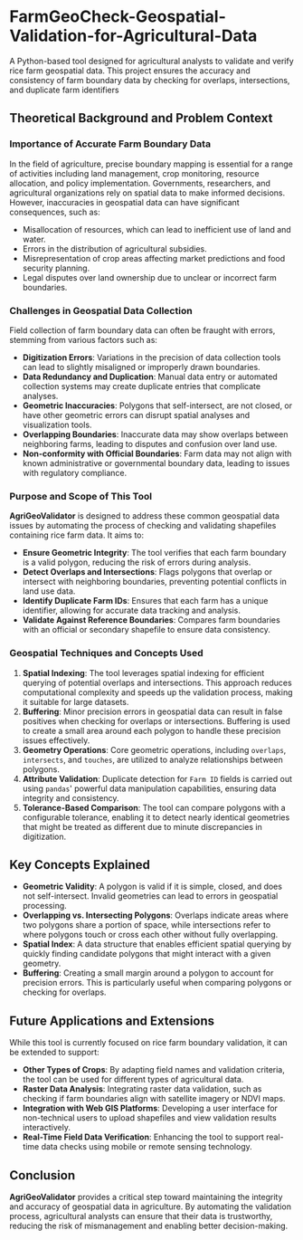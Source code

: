 # FarmGeoCheck-Geospatial-Validation-for-Agricultural-Data
A Python-based tool designed for agricultural analysts to validate and verify rice farm geospatial data. This project ensures the accuracy and consistency of farm boundary data by checking for overlaps, intersections, and duplicate farm identifiers


## Theoretical Background and Problem Context
### Importance of Accurate Farm Boundary Data
In the field of agriculture, precise boundary mapping is essential for a range of activities including land management, crop monitoring, resource allocation, and policy implementation. Governments, researchers, and agricultural organizations rely on spatial data to make informed decisions. However, inaccuracies in geospatial data can have significant consequences, such as:
- Misallocation of resources, which can lead to inefficient use of land and water.
- Errors in the distribution of agricultural subsidies.
- Misrepresentation of crop areas affecting market predictions and food security planning.
- Legal disputes over land ownership due to unclear or incorrect farm boundaries.

### Challenges in Geospatial Data Collection
Field collection of farm boundary data can often be fraught with errors, stemming from various factors such as:
- **Digitization Errors**: Variations in the precision of data collection tools can lead to slightly misaligned or improperly drawn boundaries.
- **Data Redundancy and Duplication**: Manual data entry or automated collection systems may create duplicate entries that complicate analyses.
- **Geometric Inaccuracies**: Polygons that self-intersect, are not closed, or have other geometric errors can disrupt spatial analyses and visualization tools.
- **Overlapping Boundaries**: Inaccurate data may show overlaps between neighboring farms, leading to disputes and confusion over land use.
- **Non-conformity with Official Boundaries**: Farm data may not align with known administrative or governmental boundary data, leading to issues with regulatory compliance.

### Purpose and Scope of This Tool
**AgriGeoValidator** is designed to address these common geospatial data issues by automating the process of checking and validating shapefiles containing rice farm data. It aims to:
- **Ensure Geometric Integrity**: The tool verifies that each farm boundary is a valid polygon, reducing the risk of errors during analysis.
- **Detect Overlaps and Intersections**: Flags polygons that overlap or intersect with neighboring boundaries, preventing potential conflicts in land use data.
- **Identify Duplicate Farm IDs**: Ensures that each farm has a unique identifier, allowing for accurate data tracking and analysis.
- **Validate Against Reference Boundaries**: Compares farm boundaries with an official or secondary shapefile to ensure data consistency.

### Geospatial Techniques and Concepts Used
1. **Spatial Indexing**: The tool leverages spatial indexing for efficient querying of potential overlaps and intersections. This approach reduces computational complexity and speeds up the validation process, making it suitable for large datasets.
2. **Buffering**: Minor precision errors in geospatial data can result in false positives when checking for overlaps or intersections. Buffering is used to create a small area around each polygon to handle these precision issues effectively.
3. **Geometry Operations**: Core geometric operations, including `overlaps`, `intersects`, and `touches`, are utilized to analyze relationships between polygons.
4. **Attribute Validation**: Duplicate detection for `Farm ID` fields is carried out using `pandas`' powerful data manipulation capabilities, ensuring data integrity and consistency.
5. **Tolerance-Based Comparison**: The tool can compare polygons with a configurable tolerance, enabling it to detect nearly identical geometries that might be treated as different due to minute discrepancies in digitization.

## Key Concepts Explained
- **Geometric Validity**: A polygon is valid if it is simple, closed, and does not self-intersect. Invalid geometries can lead to errors in geospatial processing.
- **Overlapping vs. Intersecting Polygons**: Overlaps indicate areas where two polygons share a portion of space, while intersections refer to where polygons touch or cross each other without fully overlapping.
- **Spatial Index**: A data structure that enables efficient spatial querying by quickly finding candidate polygons that might interact with a given geometry.
- **Buffering**: Creating a small margin around a polygon to account for precision errors. This is particularly useful when comparing polygons or checking for overlaps.

## Future Applications and Extensions
While this tool is currently focused on rice farm boundary validation, it can be extended to support:
- **Other Types of Crops**: By adapting field names and validation criteria, the tool can be used for different types of agricultural data.
- **Raster Data Analysis**: Integrating raster data validation, such as checking if farm boundaries align with satellite imagery or NDVI maps.
- **Integration with Web GIS Platforms**: Developing a user interface for non-technical users to upload shapefiles and view validation results interactively.
- **Real-Time Field Data Verification**: Enhancing the tool to support real-time data checks using mobile or remote sensing technology.

## Conclusion
**AgriGeoValidator** provides a critical step toward maintaining the integrity and accuracy of geospatial data in agriculture. By automating the validation process, agricultural analysts can ensure that their data is trustworthy, reducing the risk of mismanagement and enabling better decision-making.
